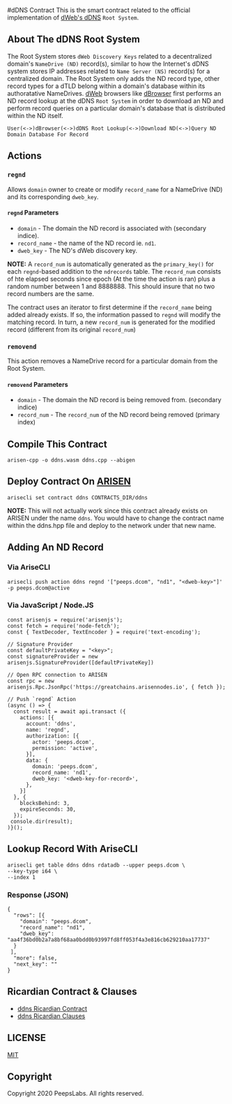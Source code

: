 #dDNS Contract
This is the smart contract related to the official implementation of [dWeb's dDNS](https://github.com/peepsx/ddns-whitepaper) `Root System`.

## About The dDNS Root System
The Root System stores `dWeb Discovery Keys` related to a decentralized domain's `NameDrive (ND)` record(s), similar to how the Internet's dDNS system stores IP addresses related to `Name Server (NS)` record(s) for a centralized domain. The Root System only adds the ND record type, other record types for a dTLD belong within a domain's database within its authoratative NameDrives. [dWeb](https://dwebx.org) browsers like [dBrowser](http://dbrowser.com) first performs an ND record lookup at the dDNS `Root System` in order to download an ND and perform record queries on a particular domain's database that is distributed within the ND itself.

```
User(<->)dBrowser(<->)dDNS Root Lookup(<->)Download ND(<->)Query ND Domain Database For Record
```
## Actions
### `regnd`
Allows `domain` owner to create or modify `record_name` for a NameDrive (ND) and its corresponding `dweb_key`. 

#### `regnd` Parameters
- `domain` - The domain the ND record is associated with (secondary indice).
- `record_name` - the name of the ND record ie. `nd1`. 
- `dweb_key` - The ND's dWeb discovery key.

**NOTE:** A `record_num` is automatically generated as the `primary_key()` for each `regnd`-based addition to the `ndrecords` table. The `record_num` consists of hte elapsed seconds since epoch (At the time the action is ran) plus a random number between 1 and 8888888. This should insure that no two record numbers are the same.

The contract uses an iterator to first determine if the `record_name` being added already exists. If so, the information passed to `regnd` will modify the matching record. In turn, a new `record_num` is generated for the modified record (different from its original `record_num`)

### `removend` 
This action removes a NameDrive record for a particular domain from the Root System.

#### `removend` Parameters
- `domain` - The domain the ND record is being removed from. (secondary indice)
- `record_num` - The `record_num` of the ND record being removed (primary index)

## Compile This Contract
```
arisen-cpp -o ddns.wasm ddns.cpp --abigen
```

## Deploy Contract On [ARISEN](https://arisen.network)
```
arisecli set contract ddns CONTRACTS_DIR/ddns
```

**NOTE:** This will not actually work since this contract already exists on ARISEN under the name `ddns`. You would have to change the contract name within the ddns.hpp file and deploy to the network under that new name.

## Adding An ND Record
### Via AriseCLI
```
arisecli push action ddns regnd '["peeps.dcom", "nd1", "<dweb-key>"]' -p peeps.dcom@active
```

### Via JavaScript / Node.JS
```
const arisenjs = require('arisenjs');
const fetch = require('node-fetch');
const { TextDecoder, TextEncoder } = require('text-encoding');

// Signature Provider
const defaultPrivateKey = "<key>";
const signatureProvider = new arisenjs.SignatureProvider([defaultPrivateKey])

// Open RPC connection to ARISEN
const rpc = new arisenjs.Rpc.JsonRpc('https://greatchains.arisennodes.io', { fetch });

// Push `regnd` Action
(async () => {
  const result = await api.transact ({
    actions: [{
      account: 'ddns',
      name: 'regnd',
      authorization: [{
        actor: 'peeps.dcom',
        permission: 'active',
      }],
      data: {
        domain: 'peeps.dcom',
        record_name: 'nd1',
        dweb_key: '<dweb-key-for-record>',
      },
    }]
  }, {
    blocksBehind: 3,
    expireSeconds: 30,
  });
 console.dir(result);
)}();
```

## Lookup Record With AriseCLI
```shell
arisecli get table ddns ddns rdatadb --upper peeps.dcom \
--key-type i64 \
--index 1
```

### Response (JSON)
```
{
  "rows": [{
    "domain": "peeps.dcom",
    "record_name": "nd1",
    "dweb_key": "aa4f36bd0b2a7a8bf68aa0bdd0b93997fd8ff053f4a3e816cb629210aa17737"
  }
 ],
  "more": false,
  "next_key": ""
}
```

## Ricardian Contract & Clauses
- [ddns Ricardian Contract](ddns.contracts.md)
- [ddns Ricardian Clauses](ddns.clauses.md)

## LICENSE
[MIT](LICENSE.md)

## Copyright
Copyright 2020 PeepsLabs. All rights reserved.